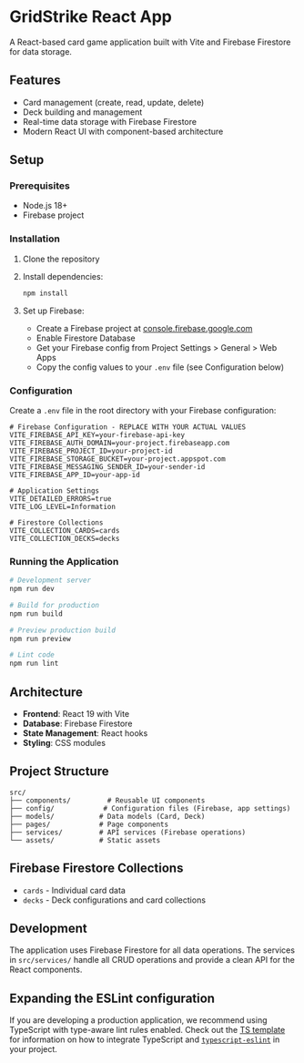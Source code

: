 # GridStrike React App

A React-based card game application built with Vite and Firebase Firestore for data storage.

## Features

- Card management (create, read, update, delete)
- Deck building and management
- Real-time data storage with Firebase Firestore
- Modern React UI with component-based architecture

## Setup

### Prerequisites

- Node.js 18+
- Firebase project

### Installation

1. Clone the repository
2. Install dependencies:

   ```bash
   npm install
   ```

3. Set up Firebase:
   - Create a Firebase project at [console.firebase.google.com](https://console.firebase.google.com)
   - Enable Firestore Database
   - Get your Firebase config from Project Settings > General > Web Apps
   - Copy the config values to your `.env` file (see Configuration below)

### Configuration

Create a `.env` file in the root directory with your Firebase configuration:

```env
# Firebase Configuration - REPLACE WITH YOUR ACTUAL VALUES
VITE_FIREBASE_API_KEY=your-firebase-api-key
VITE_FIREBASE_AUTH_DOMAIN=your-project.firebaseapp.com
VITE_FIREBASE_PROJECT_ID=your-project-id
VITE_FIREBASE_STORAGE_BUCKET=your-project.appspot.com
VITE_FIREBASE_MESSAGING_SENDER_ID=your-sender-id
VITE_FIREBASE_APP_ID=your-app-id

# Application Settings
VITE_DETAILED_ERRORS=true
VITE_LOG_LEVEL=Information

# Firestore Collections
VITE_COLLECTION_CARDS=cards
VITE_COLLECTION_DECKS=decks
```

### Running the Application

```bash
# Development server
npm run dev

# Build for production
npm run build

# Preview production build
npm run preview

# Lint code
npm run lint
```

## Architecture

- **Frontend**: React 19 with Vite
- **Database**: Firebase Firestore
- **State Management**: React hooks
- **Styling**: CSS modules

## Project Structure

```
src/
├── components/         # Reusable UI components
├── config/            # Configuration files (Firebase, app settings)
├── models/           # Data models (Card, Deck)
├── pages/            # Page components
├── services/         # API services (Firebase operations)
└── assets/           # Static assets
```

## Firebase Firestore Collections

- `cards` - Individual card data
- `decks` - Deck configurations and card collections

## Development

The application uses Firebase Firestore for all data operations. The services in `src/services/` handle all CRUD operations and provide a clean API for the React components.

## Expanding the ESLint configuration

If you are developing a production application, we recommend using TypeScript with type-aware lint rules enabled. Check out the [TS template](https://github.com/vitejs/vite/tree/main/packages/create-vite/template-react-ts) for information on how to integrate TypeScript and [`typescript-eslint`](https://typescript-eslint.io) in your project.
